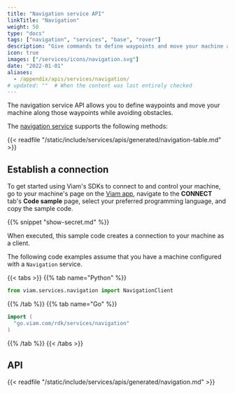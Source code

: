 ```yaml
---
title: "Navigation service API"
linkTitle: "Navigation"
weight: 50
type: "docs"
tags: ["navigation", "services", "base", "rover"]
description: "Give commands to define waypoints and move your machine along those waypoints while avoiding obstacles."
icon: true
images: ["/services/icons/navigation.svg"]
date: "2022-01-01"
aliases:
  - /appendix/apis/services/navigation/
# updated: ""  # When the content was last entirely checked
---
```


The navigation service API allows you to define waypoints and move your machine along those waypoints while avoiding obstacles.

The [navigation service](/operate/reference/services/navigation/) supports the following methods:

{{< readfile "/static/include/services/apis/generated/navigation-table.md" >}}

## Establish a connection

To get started using Viam's SDKs to connect to and control your machine, go to your machine's page on the [Viam app](https://app.viam.com), navigate to the **CONNECT** tab's **Code sample** page, select your preferred programming language, and copy the sample code.

{{% snippet "show-secret.md" %}}

When executed, this sample code creates a connection to your machine as a client.

The following code examples assume that you have a machine configured with a `Navigation` service.

{{< tabs >}}
{{% tab name="Python" %}}

```python
from viam.services.navigation import NavigationClient
```

{{% /tab %}}
{{% tab name="Go" %}}

```go
import (
  "go.viam.com/rdk/services/navigation"
)
```

{{% /tab %}}
{{< /tabs >}}

## API

{{< readfile "/static/include/services/apis/generated/navigation.md" >}}
